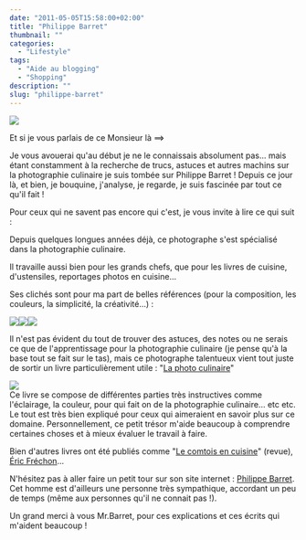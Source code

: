 ```yaml
---
date: "2011-05-05T15:58:00+02:00"
title: "Philippe Barret"
thumbnail: ""
categories:
  - "Lifestyle"
tags:
  - "Aide au blogging"
  - "Shopping"
description: ""
slug: "philippe-barret"
---
```


[![](http://2.bp.blogspot.com/-GEl3AmPOpkc/TbnKQ3ywIXI/AAAAAAAAAFY/2ksks-s4zI0/s320/screen-capture.png)](http://2.bp.blogspot.com/-GEl3AmPOpkc/TbnKQ3ywIXI/AAAAAAAAAFY/2ksks-s4zI0/s1600/screen-capture.png)

Et si je vous parlais de ce Monsieur là ==>  

Je vous avouerai qu'au début je ne le connaissais absolument pas... mais étant constamment à la recherche de trucs, astuces et autres machins sur la photographie culinaire je suis tombée sur Philippe Barret ! Depuis ce jour là, et bien, je bouquine, j'analyse, je regarde, je suis fascinée par tout ce qu'il fait !

Pour ceux qui ne savent pas encore qui c'est, je vous invite à lire ce qui suit :

 Depuis quelques longues années déjà, ce photographe s'est spécialisé dans la photographie culinaire.

Il travaille aussi bien pour les grands chefs, que pour les livres de cuisine, d'ustensiles, reportages photos en cuisine...

Ses clichés sont pour ma part de belles références (pour la composition, les couleurs, la simplicité, la créativité...) :

[![](http://4.bp.blogspot.com/-GOpF5_YZ-9I/TbnL5ouY7aI/AAAAAAAAAFc/GKNQLgLth3s/s200/screen-capture-1.png)](http://4.bp.blogspot.com/-GOpF5_YZ-9I/TbnL5ouY7aI/AAAAAAAAAFc/GKNQLgLth3s/s1600/screen-capture-1.png)[![](http://3.bp.blogspot.com/-geqJvJVL3Os/TbnL7UqpsyI/AAAAAAAAAFg/EqCkp8A4R3A/s200/screen-capture-2.png)](http://3.bp.blogspot.com/-geqJvJVL3Os/TbnL7UqpsyI/AAAAAAAAAFg/EqCkp8A4R3A/s1600/screen-capture-2.png)[![](http://2.bp.blogspot.com/-56RF5SM2UIg/TbnL9E7blMI/AAAAAAAAAFk/Sf7hp-59ESk/s200/screen-capture-3.png)](http://2.bp.blogspot.com/-56RF5SM2UIg/TbnL9E7blMI/AAAAAAAAAFk/Sf7hp-59ESk/s1600/screen-capture-3.png)

Il n'est pas évident du tout de trouver des astuces, des notes ou ne serais ce que de l'apprentissage pour la photographie culinaire (je pense qu'à la base tout se fait sur le tas), mais ce photographe talentueux vient tout juste de sortir un livre particulièrement utile : "<u>La photo culinaire</u>"

[![](http://3.bp.blogspot.com/-dHVddTaZ_ks/TbnM8UsZT_I/AAAAAAAAAFo/kIFIUBZvFwE/s320/screen-capture-4.png)](http://3.bp.blogspot.com/-dHVddTaZ_ks/TbnM8UsZT_I/AAAAAAAAAFo/kIFIUBZvFwE/s1600/screen-capture-4.png)  
Ce livre se compose de différentes parties très instructives comme l'éclairage, la couleur, pour qui fait on de la photographie culinaire... etc etc. Le tout est très bien expliqué pour ceux qui aimeraient en savoir plus sur ce domaine. Personnellement, ce petit trésor m'aide beaucoup à comprendre certaines choses et à mieux évaluer le travail à faire.

Bien d'autres livres ont été publiés comme "<u>Le comtois en cuisine</u>" (revue), <u>Éric Fréchon</u>...

N'hésitez pas à aller faire un petit tour sur son site internet : [Philippe Barret](http://www.philippebarret.com/). Cet homme est d'ailleurs une personne très sympathique, accordant un peu de temps (même aux personnes qu'il ne connait pas !).

Un grand merci à vous Mr.Barret, pour ces explications et ces écrits qui m'aident beaucoup !